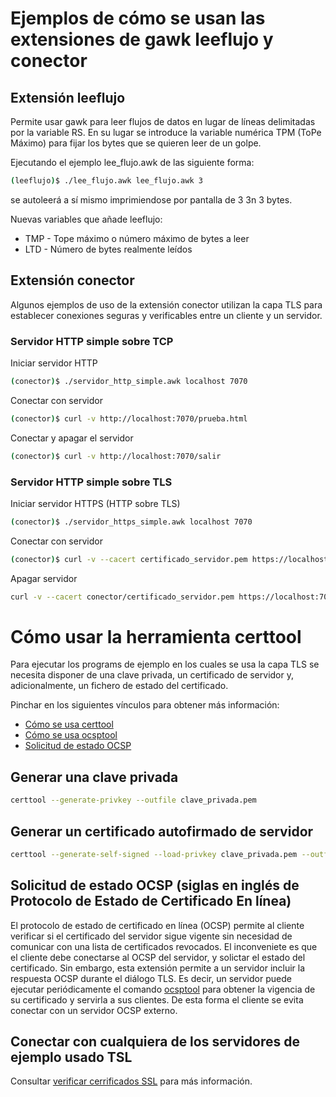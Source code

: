 # Ejemplos de cómo se usan las extensiones de gawk leeflujo y conector

## Extensión leeflujo

Permite usar gawk para leer flujos de datos en lugar de líneas delimitadas por la variable RS. En su
lugar se introduce la variable numérica TPM (ToPe Máximo) para fijar los bytes que se quieren leer de
un golpe.

Ejecutando el ejemplo lee_flujo.awk de las siguiente forma:

```bash
(leeflujo)$ ./lee_flujo.awk lee_flujo.awk 3
```

se autoleerá a sí mismo imprimiendose por pantalla de 3 3n 3 bytes.

Nuevas variables que añade leeflujo:

* TMP - Tope máximo o número máximo de bytes a leer
* LTD - Número de bytes realmente leídos

## Extensión conector

Algunos ejemplos de uso de la extensión conector utilizan la capa TLS para establecer conexiones seguras
y verificables entre un cliente y un servidor.

### Servidor HTTP simple sobre TCP

Iniciar servidor HTTP

```bash
(conector)$ ./servidor_http_simple.awk localhost 7070
```

Conectar con servidor

```bash
(conector)$ curl -v http://localhost:7070/prueba.html
```

Conectar y apagar el servidor

```bash
(conector)$ curl -v http://localhost:7070/salir
```

### Servidor HTTP simple sobre TLS

Iniciar servidor HTTPS (HTTP sobre TLS)

```bash
(conector)$ ./servidor_https_simple.awk localhost 7070
```

Conectar con servidor

```bash
(conector)$ curl -v --cacert certificado_servidor.pem https://localhost:7070/salir.html
```

Apagar servidor

```bash
curl -v --cacert conector/certificado_servidor.pem https://localhost:7070/salir
```

# Cómo usar la herramienta certtool

Para ejecutar los programs de ejemplo en los cuales se usa la capa TLS
se necesita disponer de una clave privada, un certificado de servidor y,
adicionalmente, un fichero de estado del certificado.

Pinchar en los siguientes vínculos para obtener más información:

* [Cómo se usa certtool](https://www.gnutls.org/manual/html_node/certtool-Invocation.html)
* [Cómo se usa ocsptool](https://www.gnutls.org/manual/html_node/ocsptool-Invocation.html)
* [Solicitud de estado OCSP](https://www.gnutls.org/manual/html_node/OCSP-status-request.html#OCSP-status-request)

## Generar una clave privada

```bash
certtool --generate-privkey --outfile clave_privada.pem
```

## Generar un certificado autofirmado de servidor

```bash
certtool --generate-self-signed --load-privkey clave_privada.pem --outfile certificado_servidor.pem
```

## Solicitud de estado OCSP (siglas en inglés de Protocolo de Estado de Certificado En línea)

El protocolo de estado de certificado en línea (OCSP) permite al cliente
verificar si el certificado del servidor sigue vigente sin necesidad de
comunicar con una lista de certificados revocados. El inconveniete es que el
cliente debe conectarse al OCSP del servidor, y solictar el estado del
certificado. Sin embargo, esta extensión permite a un servidor incluir la
respuesta OCSP durante el diálogo TLS. Es decir, un servidor puede ejecutar
periódicamente el comando
[ocsptool](https://www.gnutls.org/manual/html_node/ocsptool-Invocation.html)
para obtener la vigencia de su certificado y servirla a sus clientes. De esta
forma el cliente se evita conectar con un servidor OCSP externo.

## Conectar con cualquiera de los servidores de ejemplo usado TSL

Consultar [verificar cerrificados SSL](https://curl.se/docs/sslcerts.html)
para más información.

